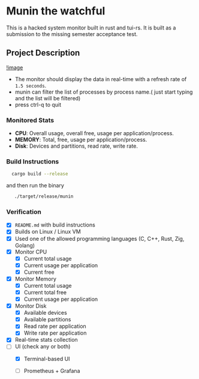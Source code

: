 # Munin the watchful

This is a hacked system monitor built in rust and tui-rs. It is built as a submission to the missing semester acceptance test.

## Project Description

[!image](./assets/munin.png)

- The monitor should display the data in real-time with a refresh rate of `1.5 seconds`.
- munin can filter the list of processes by process name.( just start typing and the list will be filtered)
- press ctrl-q to quit

### Monitored Stats

- **CPU**: Overall usage, overall free, usage per application/process.
- **MEMORY**: Total, free, usage per application/process.
- **Disk**: Devices and partitions, read rate, write rate.

### Build Instructions

```Bash
  cargo build --release
```

and then run the binary

```Bash
   ./target/release/munin
```

### Verification

- [x] `README.md` with build instructions
- [x] Builds on Linux / Linux VM
- [x] Used one of the allowed programming languages (C, C++, Rust, Zig, Golang)
- [x] Monitor CPU
  - [x] Current total usage
  - [x] Current usage per application
  - [x] Current free
- [x] Monitor Memory
  - [x] Current total usage
  - [x] Current total free
  - [x] Current usage per application
- [x] Monitor Disk
  - [x] Available devices
  - [x] Available partitions
  - [x] Read rate per application
  - [x] Write rate per application
- [x] Real-time stats collection
- [ ] UI (check any or both)
  - [x] Terminal-based UI
  - [ ] Prometheus + Grafana

